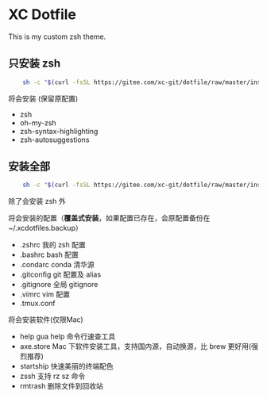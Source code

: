 # XC Dotfile

This is my custom zsh theme.


## 只安装 zsh

```sh
    sh -c "$(curl -fsSL https://gitee.com/xc-git/dotfile/raw/master/install.sh)"
```

将会安装 (保留原配置)
- zsh 
- oh-my-zsh
- zsh-syntax-highlighting
- zsh-autosuggestions

## 安装全部


```sh
    sh -c "$(curl -fsSL https://gitee.com/xc-git/dotfile/raw/master/install.sh)" all
```

除了会安装 zsh 外


将会安装的配置（**覆盖式安装**，如果配置已存在，会原配置备份在 ~/.xcdotfiles.backup）
- .zshrc 我的 zsh 配置
- .bashrc bash 配置
- .condarc  conda 清华源
- .gitconfig git 配置及 alias
- .gitignore 全局 gitignore
- .vimrc vim 配置 
- .tmux.conf


将会安装软件(仅限Mac)
- help gua help 命令行速查工具
- axe.store Mac 下软件安装工具，支持国内源，自动换源，比 brew 更好用(强烈推荐)
- startship 快速美丽的终端配色
- zssh 支持 rz sz 命令
- rmtrash 删除文件到回收站

